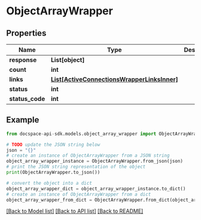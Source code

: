 # ObjectArrayWrapper

## Properties

Name | Type | Description | Notes
------------ | ------------- | ------------- | -------------
**response** | **List[object]** |  | [optional] 
**count** | **int** |  | [optional] 
**links** | [**List[ActiveConnectionsWrapperLinksInner]**](ActiveConnectionsWrapperLinksInner.md) |  | [optional] 
**status** | **int** |  | [optional] 
**status_code** | **int** |  | [optional] 

## Example

```python
from docspace-api-sdk.models.object_array_wrapper import ObjectArrayWrapper

# TODO update the JSON string below
json = "{}"
# create an instance of ObjectArrayWrapper from a JSON string
object_array_wrapper_instance = ObjectArrayWrapper.from_json(json)
# print the JSON string representation of the object
print(ObjectArrayWrapper.to_json())

# convert the object into a dict
object_array_wrapper_dict = object_array_wrapper_instance.to_dict()
# create an instance of ObjectArrayWrapper from a dict
object_array_wrapper_from_dict = ObjectArrayWrapper.from_dict(object_array_wrapper_dict)
```
[[Back to Model list]](../README.md#documentation-for-models) [[Back to API list]](../README.md#documentation-for-api-endpoints) [[Back to README]](../README.md)


